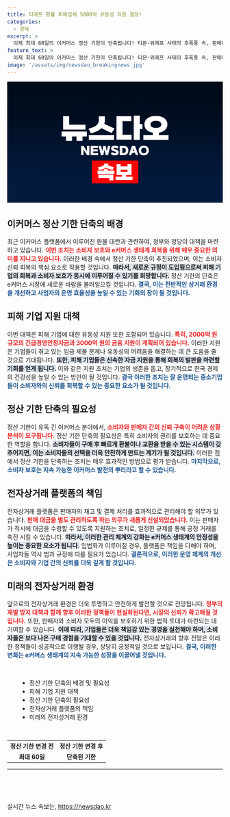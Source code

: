 ```yaml
---
title: 티메프 환불 피해업체 5000억 유동성 지원 결정!
categories:
  - 경제
excerpt: >
  이제 최대 60일의 이커머스 정산 기한이 단축됩니다! 티몬·위메프 사태의 후폭풍 속, 판매대금 별도 관리 의무도 새로 도입됩니다. 소비자와 기업 모두를 위한 정부의 발빠른 변화가 기대됩니다!
feature_text: >
  이제 최대 60일의 이커머스 정산 기한이 단축됩니다! 티몬·위메프 사태의 후폭풍 속, 판매대금 별도 관리 의무도 새로 도입됩니다. 소비자와 기업 모두를 위한 정부의 발빠른 변화가 기대됩니다!
image: '/assets/img/newsdao_breakingnews.jpg'
---
```


<p><img src="/assets/img/newsdao_breakingnews.jpg" alt="koreaapp 속보" /></p>

<h2 data-ke-size="size26">이커머스 정산 기한 단축의 배경</h2>

<p data-ke-size="size16">최근 이커머스 플랫폼에서 이루어진 환불 대란과 관련하여, 정부와 정당이 대책을 마련하고 있습니다. <b><span style="color: #ee2323;">이번 조치는 소비자 보호와 e커머스 생태계 회복을 위해 매우 중요한 의미를 지니고 있습니다.</span></b> 이러한 배경 속에서 정산 기한 단축이 추진되었으며, 이는 소비자 신뢰 회복의 핵심 요소로 작용할 것입니다. <b><span style="background-color: #21538527;">따라서, 새로운 규정이 도입됨으로써 피해 기업의 회복과 소비자 보호가 동시에 이루어질 수 있기를 희망합니다.</span></b> 정산 기한의 단축은 e커머스 시장에 새로운 바람을 불러일으킬 것입니다. <b><span style="color: #1a5490;">결국, 이는 전반적인 상거래 환경을 개선하고 사업자의 운영 효율성을 높일 수 있는 기회의 장이 될 것입니다.</span></b></p>

<h2 data-ke-size="size26">피해 기업 지원 대책</h2>

<p data-ke-size="size16">이번 대책은 피해 기업에 대한 유동성 지원 또한 포함되어 있습니다. <b><span style="color: #ee2323;">특히, 2000억 원 규모의 긴급경영안정자금과 3000억 원의 금융 지원이 계획되어 있습니다.</span></b> 이러한 지원은 기업들이 겪고 있는 임금 체불 문제나 유동성의 어려움을 해결하는 데 큰 도움을 줄 것으로 기대됩니다. <b><span style="background-color: #21538527;">또한, 피해 기업들은 신속한 자금 지원을 통해 회복의 발판을 마련할 기회를 얻게 됩니다.</span></b> 이와 같은 지원 조치는 기업의 생존을 돕고, 장기적으로 한국 경제의 건강성을 높일 수 있는 방안이 될 것입니다. <b><span style="color: #1a5490;">결국 이러한 조치는 잘 운영되는 중소기업들이 소비자와의 신뢰를 회복할 수 있는 중요한 요소가 될 것입니다.</span></b></p>

<h2 data-ke-size="size26">정산 기한 단축의 필요성</h2>

<p data-ke-size="size16">정산 기한이 유독 긴 이커머스 분야에서, <b><span style="color: #ee2323;">소비자와 판매자 간의 신뢰 구축이 어려운 상황분석이 요구됩니다.</span></b> 정산 기한 단축의 필요성은 특히 소비자의 권리를 보호하는 데 중요한 역할을 합니다. <b><span style="background-color: #21538527;">소비자들이 구매 후 빠르게 환불이나 교환을 받을 수 있는 시스템이 갖추어지면, 이는 소비자들의 선택을 더욱 안전하게 만드는 계기가 될 것입니다.</span></b> 이러한 점에서 정산 기한을 단축하는 조치는 매우 효과적인 방법으로 평가 받습니다. <b><span style="color: #1a5490;">마지막으로, 소비자 보호는 지속 가능한 이커머스 발전의 뿌리라고 할 수 있습니다.</span></b></p>

<h2 data-ke-size="size26">전자상거래 플랫폼의 책임</h2>

<p data-ke-size="size16">전자상거래 플랫폼은 판매자의 재고 및 결제 처리를 효과적으로 관리해야 할 의무가 있습니다. <b><span style="color: #ee2323;">판매 대금을 별도 관리하도록 하는 의무가 새롭게 신설되었습니다.</span></b> 이는 판매자가 적시에 대금을 수령할 수 있도록 지원하는 조치로, 일정한 규제를 통해 공정 거래를 촉진 시킬 수 있습니다. <b><span style="background-color: #21538527;">따라서, 이러한 관리 체계의 강화는 e커머스 생태계의 안정성을 높이는 중요한 요소가 됩니다.</span></b> 입법화가 이루어질 경우, 플랫폼은 책임을 다해야 하며, 사업자들 역시 법과 규정에 따를 필요가 있습니다. <b><span style="color: #1a5490;">결론적으로, 이러한 운영 체계의 개선은 소비자와 기업 간의 신뢰를 더욱 깊게 할 것입니다.</span></b></p>

<h2 data-ke-size="size26">미래의 전자상거래 환경</h2>

<p data-ke-size="size16">앞으로의 전자상거래 환경은 더욱 투명하고 안전하게 발전할 것으로 전망됩니다. <b><span style="color: #ee2323;">정부의 재발 방지 대책과 함께 향후 이러한 정책들이 현실화된다면, 시장의 신뢰가 확고해질 것입니다.</span></b> 또한, 판매자와 소비자 모두의 이익을 보호하기 위한 법적 토대가 마련되는 데 기여할 수 있습니다. <b><span style="background-color: #21538527;">이에 따라, 기업들은 더욱 책임감 있는 경영을 실천해야 하며, 소비자들은 보다 나은 구매 경험을 기대할 수 있을 것입니다.</span></b> 전자상거래의 향후 전망은 이러한 정책들이 성공적으로 이행될 경우, 상당히 긍정적일 것으로 보입니다. <b><span style="color: #1a5490;">결국, 이러한 변화는 e커머스 생태계의 지속 가능한 성장을 이끌어낼 것입니다.</span></b></p>

<p data-ke-size="size16">&nbsp;</p>

<ul style="list-style-type: disc; margin-left: 2em;">
    <li>정산 기한 단축의 배경 및 필요성</li>
    <li>피해 기업 지원 대책</li>
    <li>정산 기한 단축의 필요성</li>
    <li>전자상거래 플랫폼의 책임</li>
    <li>미래의 전자상거래 환경</li>
</ul>

<p data-ke-size="size16">&nbsp;</p>

<table style="width: 100%; border-collapse: collapse;">
    <tr>
        <td style="text-align: center; height: 17px;"><b>정산 기한 변경 전</b></td>
        <td style="text-align: center; height: 17px;"><b>정산 기한 변경 후</b></td>
    </tr>
    <tr>
        <td style="text-align: center; height: 17px;"><b>최대 60일</b></td>
        <td style="text-align: center; height: 17px;"><b>단축된 기한</b></td>
    </tr>
</table>

<hr />

<p data-ke-size="size16">&nbsp;</p> 

<p data-ke-size="size16">&nbsp;</p>
실시간 뉴스 속보는, <a href="https://newsdao.kr" rel="dofollow">https://newsdao.kr</a>


